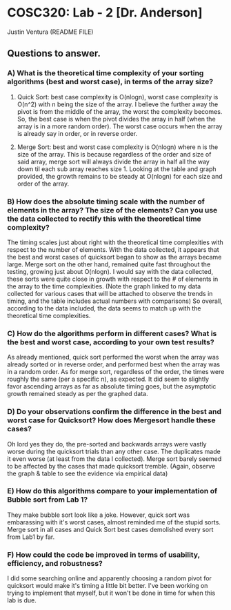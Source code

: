 # COSC320: Lab - 2 [Dr. Anderson]

Justin Ventura (README FILE)

## Questions to answer.


### A) What is the theoretical time complexity of your sorting algorithms (best and worst case), in terms of the array size?


1) Quick Sort: best case complexity is O(nlogn), worst case complexity is O(n^2) with n being the size of the array.  I believe the further away the pivot is from the middle of the array, the worst the complexity becomes.  So, the best case is when the pivot divides the array in half (when the array is in a more random order).  The worst case occurs when the array is already say in order, or in reverse order.


2) Merge Sort: best and worst case complexity is O(nlogn) where n is the size of the array.  This is because regardless of the order and size of said array, merge sort will always divide the array in half all the way down til each sub array reaches size 1. Looking at the table and graph provided, the growth remains to be steady at O(nlogn) for each size and order of the array.


### B) How does the absolute timing scale with the number of elements in the array? The size of the elements? Can you use the data collected to rectify this with the theoretical time complexity?


The timing scales just about right with the theoretical time complexities with respect to the number of elements.  With the data collected, it appears that the best and worst cases of quicksort began to show as the arrays became large.  Merge sort on the other hand, remained quite fast throughout the testing, growing just about O(nlogn).  I would say with the data collected, these sorts were quite close in growth with respect to the # of elements in the array to the time complexities.  (Note the graph linked to my data collected for various cases that will be attached to observe the trends in timing, and the table includes actual numbers with comparisons)  So overall, according to the data included, the data seems to match up with the theoretical time complexities.


### C) How do the algorithms perform in different cases? What is the best and worst case, according to your own test results?


As already mentioned, quick sort performed the worst when the array was already sorted or in reverse order, and performed best when the array was in a random order.  As for merge sort, regardless of the order, the times were roughly the same (per a specific n), as expected.  It did seem to slightly favor ascending arrays as far as absolute timing goes, but the asymptotic growth remained steady as per the graphed data.


### D) Do your observations confirm the difference in the best and worst case for Quicksort? How does Mergesort handle these cases?


Oh lord yes they do, the pre-sorted and backwards arrays were vastly worse during the quicksort trials than any other case.  The duplicates made it even worse (at least from the data I collected).  Merge sort barely seemed to be affected by the cases that made quicksort tremble.  (Again, observe the graph & table to see the evidence via empirical data)


### E) How do this algorithms compare to your implementation of Bubble sort from Lab 1?


They make bubble sort look like a joke.  However, quick sort was embarassing with it's worst cases, almost reminded me of the stupid sorts.  Merge sort in all cases and Quick Sort best cases demolished every sort from Lab1 by far.


### F) How could the code be improved in terms of usability, efficiency, and robustness?


I did some searching online and apparently choosing a random pivot for quicksort would make it's timing a little bit better.  I've been working on trying to implement that myself, but it won't be done in time for when this lab is due.
